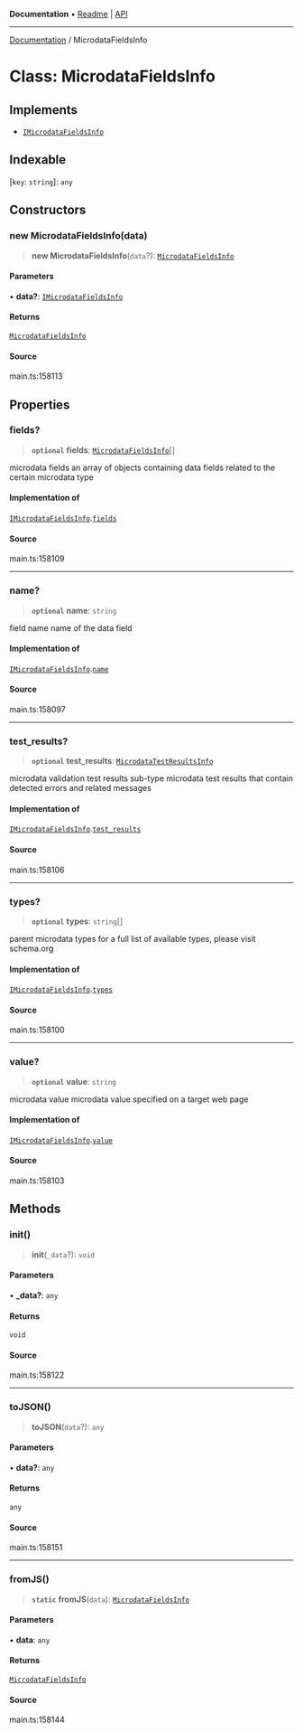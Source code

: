 **Documentation** • [Readme](../README.md) \| [API](../globals.md)

***

[Documentation](../README.md) / MicrodataFieldsInfo

# Class: MicrodataFieldsInfo

## Implements

- [`IMicrodataFieldsInfo`](../interfaces/IMicrodataFieldsInfo.md)

## Indexable

 \[`key`: `string`\]: `any`

## Constructors

### new MicrodataFieldsInfo(data)

> **new MicrodataFieldsInfo**(`data`?): [`MicrodataFieldsInfo`](MicrodataFieldsInfo.md)

#### Parameters

• **data?**: [`IMicrodataFieldsInfo`](../interfaces/IMicrodataFieldsInfo.md)

#### Returns

[`MicrodataFieldsInfo`](MicrodataFieldsInfo.md)

#### Source

main.ts:158113

## Properties

### fields?

> **`optional`** **fields**: [`MicrodataFieldsInfo`](MicrodataFieldsInfo.md)[]

microdata fields
an array of objects containing data fields related to the certain microdata type

#### Implementation of

[`IMicrodataFieldsInfo`](../interfaces/IMicrodataFieldsInfo.md).[`fields`](../interfaces/IMicrodataFieldsInfo.md#fields)

#### Source

main.ts:158109

***

### name?

> **`optional`** **name**: `string`

field name
name of the data field

#### Implementation of

[`IMicrodataFieldsInfo`](../interfaces/IMicrodataFieldsInfo.md).[`name`](../interfaces/IMicrodataFieldsInfo.md#name)

#### Source

main.ts:158097

***

### test\_results?

> **`optional`** **test\_results**: [`MicrodataTestResultsInfo`](MicrodataTestResultsInfo.md)

microdata validation test results
sub-type microdata test results that contain detected errors and related messages

#### Implementation of

[`IMicrodataFieldsInfo`](../interfaces/IMicrodataFieldsInfo.md).[`test_results`](../interfaces/IMicrodataFieldsInfo.md#test_results)

#### Source

main.ts:158106

***

### types?

> **`optional`** **types**: `string`[]

parent microdata types
for a full list of available types, please visit schema.org

#### Implementation of

[`IMicrodataFieldsInfo`](../interfaces/IMicrodataFieldsInfo.md).[`types`](../interfaces/IMicrodataFieldsInfo.md#types)

#### Source

main.ts:158100

***

### value?

> **`optional`** **value**: `string`

microdata value
microdata value specified on a target web page

#### Implementation of

[`IMicrodataFieldsInfo`](../interfaces/IMicrodataFieldsInfo.md).[`value`](../interfaces/IMicrodataFieldsInfo.md#value)

#### Source

main.ts:158103

## Methods

### init()

> **init**(`_data`?): `void`

#### Parameters

• **\_data?**: `any`

#### Returns

`void`

#### Source

main.ts:158122

***

### toJSON()

> **toJSON**(`data`?): `any`

#### Parameters

• **data?**: `any`

#### Returns

`any`

#### Source

main.ts:158151

***

### fromJS()

> **`static`** **fromJS**(`data`): [`MicrodataFieldsInfo`](MicrodataFieldsInfo.md)

#### Parameters

• **data**: `any`

#### Returns

[`MicrodataFieldsInfo`](MicrodataFieldsInfo.md)

#### Source

main.ts:158144
